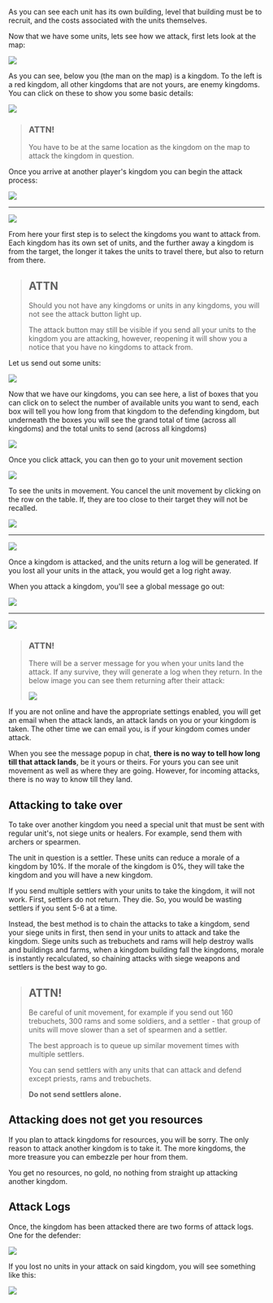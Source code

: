 
As you can see each unit has its own building, level that building must be to recruit, and the costs associated with the units themselves.

Now that we have some units, lets see how we attack, first lets look at the map:

<div class="gallery mb-4">
    <a href="/storage/info/attacking-kingdoms/images/kingdoms-on-map.png" class="glightbox">
        <img src="/storage/info/attacking-kingdoms/images/kingdoms-on-map.png" class="img-fluid" />
    </a>
</div>

As you can see, below you (the man on the map) is a kingdom. To the left is a red kingdom, all other kingdoms that are not
yours, are enemy kingdoms. You can click on these to show you some basic details:

<div class="mb-4">
    <a href="/storage/info/attacking-kingdoms/images/enemy-kingdom-details.png" class="glightbox">
        <img src="/storage/info/attacking-kingdoms/images/enemy-kingdom-details.png" class="img-fluid" />
    </a>
</div>

> ### ATTN!
> 
> You have to be at the same location as the kingdom on the map to attack the kingdom in question.


Once you arrive at another player's kingdom you can begin the attack process:

<div class="gallery mb-4">
    <a href="/storage/info/attacking-kingdoms/images/attack-button.png" class="glightbox">
        <img src="/storage/info/attacking-kingdoms/images/attack-button.png" class="img-fluid" />
    </a>
</div>

<hr />

<div class="gallery mb-4">
    <a href="/storage/info/attacking-kingdoms/images/attack-dialogue.png" class="glightbox">
        <img src="/storage/info/attacking-kingdoms/images/attack-dialogue.png" class="img-fluid" />
    </a>
</div>

From here your first step is to select the kingdoms you want to attack from. Each kingdom has its own set of units, 
and the further away a kingdom is from the target, the longer it takes the units to travel there, but also to return from there.

> ## ATTN
> 
> Should you not have any kingdoms or units in any kingdoms, you will not see the
> attack button light up.
> 
> The attack button may still be visible if you send all your units to the kingdom you are attacking,
> however, reopening it will show you a notice that you have no kingdoms to attack from.

Let us send out some units:

<div class="gallery mb-4">
    <a href="/storage/info/attacking-kingdoms/images/unit-selection.png" class="glightbox">
        <img src="/storage/info/attacking-kingdoms/images/unit-selection.png" class="img-fluid" />
    </a>
</div>

Now that we have our kingdoms, you can see here, a list of boxes that you can click on to select the number of available units you want to send, each box will tell you how long from that kingdom to the defending kingdom, but underneath the boxes you will see the grand total of time (across all kingdoms) and the total units to send (across all kingdoms)

<div class="gallery mb-4">
    <a href="/storage/info/attacking-kingdoms/images/units-selected.png" class="glightbox">
        <img src="/storage/info/attacking-kingdoms/images/units-selected.png" class="img-fluid" />
    </a>
</div>

Once you click attack, you can then go to your unit movement section

<div class="gallery mb-4">
    <a href="/storage/info/attacking-kingdoms/images/unit-movement.png" class="glightbox">
        <img src="/storage/info/attacking-kingdoms/images/unit-movement.png" class="img-fluid" />
    </a>
</div>

To see the units in movement. You cancel the unit movement by clicking on the row on the table. If, they are too close to their target they will not be recalled.

<div class="gallery mb-4">
    <a href="/storage/info/attacking-kingdoms/images/unit-movement-table.png" class="glightbox">
        <img src="/storage/info/attacking-kingdoms/images/unit-movement-table.png" class="img-fluid" />
    </a>
</div>

<hr />

<div class="gallery mb-4">
    <a href="/storage/info/attacking-kingdoms/images/recall-dialogue.png" class="glightbox">
        <img src="/storage/info/attacking-kingdoms/images/recall-dialogue.png" class="img-fluid" />
    </a>
</div>

Once a kingdom is attacked, and the units return a log will be generated. If you lost all your units in the attack, you would get a log right away.

When you attack a kingdom, you&#39;ll see a global message go out:

<div class="gallery mb-4">
    <a href="/storage/info/attacking-kingdoms/images/global-message.png" class="glightbox">
        <img src="/storage/info/attacking-kingdoms/images/global-message.png" class="img-fluid" />
    </a>
</div>

<hr />

<div class="gallery mb-4">
    <a href="/storage/info/attacking-kingdoms/images/global-message-with-attack.png" class="glightbox">
        <img src="/storage/info/attacking-kingdoms/images/global-message-with-attack.png" class="img-fluid" />
    </a>
</div>

> ### ATTN!
> 
> There will be a server message for you when your units land the attack. If any survive, they will generate a log when they return. In the below image you can see
> them returning after their attack:
> 
> <div class="gallery mb-4">
>    <a href="/storage/info/attacking-kingdoms/images/units-returning.png" class="glightbox">
>        <img src="/storage/info/attacking-kingdoms/images/units-returning.png" class="img-fluid" />
>    </a>
> </div>


If you are not online and have the appropriate settings enabled, you will get an email when the attack lands, an attack lands on you or your kingdom is taken. The other time we can email you,
is if your kingdom comes under attack.

When you see the message popup in chat, **there is no way to tell how long till that attack lands**, be it yours or theirs. For yours you can see unit movement as well as where
they are going. However, for incoming attacks, there is no way to know till they land.

## Attacking to take over

To take over another kingdom you need a special unit that must be sent with regular unit&#39;s, not siege units or healers. For example, send them with archers or spearmen.

The unit in question is a settler. These units can reduce a morale of a kingdom by 10%. If the morale of the kingdom is 0%, they will take the kingdom and you will have a new kingdom.

If you send multiple settlers with your units to take the kingdom, it will not work. First, settlers do not return. They die. So, you would be wasting settlers if you sent 5-6 at a time.

Instead, the best method is to chain the attacks to take a kingdom, send your siege units in first, then send in your units to attack and take the kingdom. Siege units such as trebuchets and rams will help destroy walls and buildings and farms, when a kingdom building fall the kingdoms, morale is instantly recalculated, so chaining attacks with siege weapons and settlers is the best way to go.

> ## ATTN!
> 
> Be careful of unit movement, for example if you send out 160 trebuchets, 300 rams and some soldiers, and a settler - that group of units will move slower than 
> a set of spearmen and a settler.
> 
> The best approach is to queue up similar movement times with multiple settlers.
> 
> You can send settlers with any units that can attack and defend except priests, rams and trebuchets.
> 
> **Do not send settlers alone.**

## Attacking does not get you resources

If you plan to attack kingdoms for resources, you will be sorry. The only reason to attack another kingdom is to take it. The more kingdoms, the more treasure you can embezzle per hour from them.

You get no resources, no gold, no nothing from straight up attacking another kingdom.

## Attack Logs

Once, the kingdom has been attacked there are two forms of attack logs. One for the defender:

<div class="gallery mb-4">
    <a href="/storage/info/attacking-kingdoms/images/kingdom-attacked.png" class="glightbox">
        <img src="/storage/info/attacking-kingdoms/images/kingdom-attacked.png" class="img-fluid" />
    </a>
</div>

If you lost no units in your attack on said kingdom, you will see something like this:

<div class="gallery mb-4">
    <a href="/storage/info/attacking-kingdoms/images/lost-no-units.png" class="glightbox">
        <img src="/storage/info/attacking-kingdoms/images/lost-no-units.png" class="img-fluid" />
    </a>
</div>
